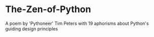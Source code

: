 # The-Zen-of-Python
A poem by 'Pythoneer' Tim Peters with 19 aphorisms about Python's guiding design principles
